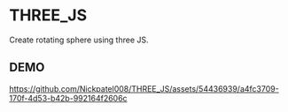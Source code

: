 # THREE_JS
Create rotating sphere using three JS.

## DEMO


https://github.com/Nickpatel008/THREE_JS/assets/54436939/a4fc3709-170f-4d53-b42b-992164f2606c

